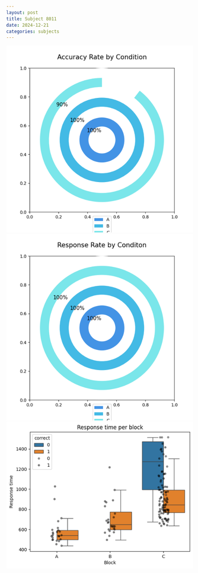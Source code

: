 ```yaml
---
layout: post
title: Subject 8011
date: 2024-12-21
categories: subjects
---
```


![](data/8011/run-10/8011_accuracy_rate.png)
![](data/8011/run-10/8011_response_rate.png)
![](data/8011/run-10/8011_rt.png)
